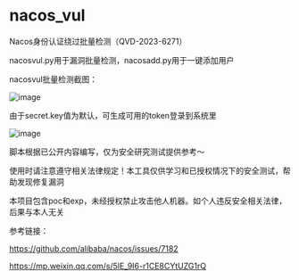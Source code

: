 # nacos_vul
Nacos身份认证绕过批量检测（QVD-2023-6271）

nacosvul.py用于漏洞批量检测，nacosadd.py用于一键添加用户

nacosvul批量检测截图：

![image](https://user-images.githubusercontent.com/88339946/225786466-6d0aa102-71f3-4a1a-a945-4cf3a2b8aecc.png)

由于secret.key值为默认，可生成可用的token登录到系统里

![image](https://user-images.githubusercontent.com/88339946/225548462-4b086984-0862-4b75-a722-24ad5ffd41d5.png)

脚本根据已公开内容编写，仅为安全研究测试提供参考～ 

使用时请注意遵守相关法律规定！本工具仅供学习和已授权情况下的安全测试，帮助发现修复漏洞

本项目包含poc和exp，未经授权禁止攻击他人机器。如个人违反安全相关法律，后果与本人无关

参考链接：

https://github.com/alibaba/nacos/issues/7182

https://mp.weixin.qq.com/s/5lE_9I6-r1CE8CYtUZG1rQ
